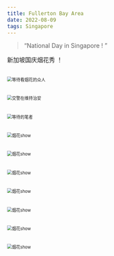 ```yaml
---
title: Fullerton Bay Area
date: 2022-08-09
tags: Singapore
---
```



> “National Day in Singapore ! ”

新加坡国庆烟花秀 ！

## 

<img src="20220809/20220809-1.jpg" alt="等待看烟花的众人" style="zoom:70%;" />



##

<img src="20220809/20220809-2.jpg" alt="交警在维持治安" style="zoom:70%;" />



##

<img src="20220809/20220809-3.jpg" alt="等待的笔者" style="zoom:70%;" />



##

<img src="20220809/20220809-4.jpg" alt="烟花show" style="zoom:70%;" />



##

<img src="20220809/20220809-5.jpg" alt="烟花show" style="zoom:70%;" />



##

<img src="20220809/20220809-6.jpg" alt="烟花show" style="zoom:70%;" />



##

<img src="20220809/20220809-7.jpg" alt="烟花show" style="zoom:70%;" />



##

<img src="20220809/20220809-8.jpg" alt="烟花show" style="zoom:70%;" />



##

<img src="20220809/20220809-9.jpg" alt="烟花show" style="zoom:70%;" />



##

<img src="20220809/20220809-10.jpg" alt="烟花show" style="zoom:70%;" />












